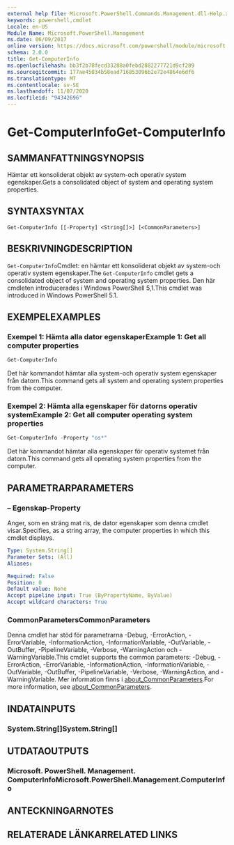```yaml
---
external help file: Microsoft.PowerShell.Commands.Management.dll-Help.xml
keywords: powershell,cmdlet
Locale: en-US
Module Name: Microsoft.PowerShell.Management
ms.date: 06/09/2017
online version: https://docs.microsoft.com/powershell/module/microsoft.powershell.management/get-computerinfo?view=powershell-5.1&WT.mc_id=ps-gethelp
schema: 2.0.0
title: Get-ComputerInfo
ms.openlocfilehash: bb3f2b78fecd33288a0febd2882277721d9cf289
ms.sourcegitcommit: 177ae45034b58ead716853096b2e72e4864e6df6
ms.translationtype: MT
ms.contentlocale: sv-SE
ms.lasthandoff: 11/07/2020
ms.locfileid: "94342696"
---
```

# <span data-ttu-id="536e0-103">Get-ComputerInfo</span><span class="sxs-lookup"><span data-stu-id="536e0-103">Get-ComputerInfo</span></span>

## <span data-ttu-id="536e0-104">SAMMANFATTNING</span><span class="sxs-lookup"><span data-stu-id="536e0-104">SYNOPSIS</span></span>
<span data-ttu-id="536e0-105">Hämtar ett konsoliderat objekt av system-och operativ system egenskaper.</span><span class="sxs-lookup"><span data-stu-id="536e0-105">Gets a consolidated object of system and operating system properties.</span></span>

## <span data-ttu-id="536e0-106">SYNTAX</span><span class="sxs-lookup"><span data-stu-id="536e0-106">SYNTAX</span></span>

```
Get-ComputerInfo [[-Property] <String[]>] [<CommonParameters>]
```

## <span data-ttu-id="536e0-107">BESKRIVNING</span><span class="sxs-lookup"><span data-stu-id="536e0-107">DESCRIPTION</span></span>

<span data-ttu-id="536e0-108">`Get-ComputerInfo`Cmdlet: en hämtar ett konsoliderat objekt av system-och operativ system egenskaper.</span><span class="sxs-lookup"><span data-stu-id="536e0-108">The `Get-ComputerInfo` cmdlet gets a consolidated object of system and operating system properties.</span></span>
<span data-ttu-id="536e0-109">Den här cmdleten introducerades i Windows PowerShell 5,1.</span><span class="sxs-lookup"><span data-stu-id="536e0-109">This cmdlet was introduced in Windows PowerShell 5.1.</span></span>

## <span data-ttu-id="536e0-110">EXEMPEL</span><span class="sxs-lookup"><span data-stu-id="536e0-110">EXAMPLES</span></span>

### <span data-ttu-id="536e0-111">Exempel 1: Hämta alla dator egenskaper</span><span class="sxs-lookup"><span data-stu-id="536e0-111">Example 1: Get all computer properties</span></span>

```powershell
Get-ComputerInfo
```

<span data-ttu-id="536e0-112">Det här kommandot hämtar alla system-och operativ system egenskaper från datorn.</span><span class="sxs-lookup"><span data-stu-id="536e0-112">This command gets all system and operating system properties from the computer.</span></span>

### <span data-ttu-id="536e0-113">Exempel 2: Hämta alla egenskaper för datorns operativ system</span><span class="sxs-lookup"><span data-stu-id="536e0-113">Example 2: Get all computer operating system properties</span></span>

```powershell
Get-ComputerInfo -Property "os*"
```

<span data-ttu-id="536e0-114">Det här kommandot hämtar alla egenskaper för operativ systemet från datorn.</span><span class="sxs-lookup"><span data-stu-id="536e0-114">This command gets all operating system properties from the computer.</span></span>

## <span data-ttu-id="536e0-115">PARAMETRAR</span><span class="sxs-lookup"><span data-stu-id="536e0-115">PARAMETERS</span></span>

### <span data-ttu-id="536e0-116">– Egenskap</span><span class="sxs-lookup"><span data-stu-id="536e0-116">-Property</span></span>

<span data-ttu-id="536e0-117">Anger, som en sträng mat ris, de dator egenskaper som denna cmdlet visar.</span><span class="sxs-lookup"><span data-stu-id="536e0-117">Specifies, as a string array, the computer properties in which this cmdlet displays.</span></span>

```yaml
Type: System.String[]
Parameter Sets: (All)
Aliases:

Required: False
Position: 0
Default value: None
Accept pipeline input: True (ByPropertyName, ByValue)
Accept wildcard characters: True
```

### <span data-ttu-id="536e0-118">CommonParameters</span><span class="sxs-lookup"><span data-stu-id="536e0-118">CommonParameters</span></span>

<span data-ttu-id="536e0-119">Denna cmdlet har stöd för parametrarna -Debug, -ErrorAction, -ErrorVariable, -InformationAction, -InformationVariable, -OutVariable, -OutBuffer, -PipelineVariable, -Verbose, -WarningAction och -WarningVariable.</span><span class="sxs-lookup"><span data-stu-id="536e0-119">This cmdlet supports the common parameters: -Debug, -ErrorAction, -ErrorVariable, -InformationAction, -InformationVariable, -OutVariable, -OutBuffer, -PipelineVariable, -Verbose, -WarningAction, and -WarningVariable.</span></span> <span data-ttu-id="536e0-120">Mer information finns i [about_CommonParameters](../Microsoft.PowerShell.Core/About/about_CommonParameters.md).</span><span class="sxs-lookup"><span data-stu-id="536e0-120">For more information, see [about_CommonParameters](../Microsoft.PowerShell.Core/About/about_CommonParameters.md).</span></span>

## <span data-ttu-id="536e0-121">INDATA</span><span class="sxs-lookup"><span data-stu-id="536e0-121">INPUTS</span></span>

### <span data-ttu-id="536e0-122">System.String[]</span><span class="sxs-lookup"><span data-stu-id="536e0-122">System.String[]</span></span>

## <span data-ttu-id="536e0-123">UTDATA</span><span class="sxs-lookup"><span data-stu-id="536e0-123">OUTPUTS</span></span>

### <span data-ttu-id="536e0-124">Microsoft. PowerShell. Management. ComputerInfo</span><span class="sxs-lookup"><span data-stu-id="536e0-124">Microsoft.PowerShell.Management.ComputerInfo</span></span>

## <span data-ttu-id="536e0-125">ANTECKNINGAR</span><span class="sxs-lookup"><span data-stu-id="536e0-125">NOTES</span></span>

## <span data-ttu-id="536e0-126">RELATERADE LÄNKAR</span><span class="sxs-lookup"><span data-stu-id="536e0-126">RELATED LINKS</span></span>

